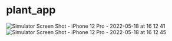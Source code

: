 # plant_app


![Simulator Screen Shot - iPhone 12 Pro - 2022-05-18 at 16 12 41](https://user-images.githubusercontent.com/48943323/169047519-831716b4-70ee-467a-ba76-2b085c1cf79e.png)  ![Simulator Screen Shot - iPhone 12 Pro - 2022-05-18 at 16 12 45](https://user-images.githubusercontent.com/48943323/169047610-f63b67d9-25ac-4cd1-bf31-8c6a495cf9d5.png)
